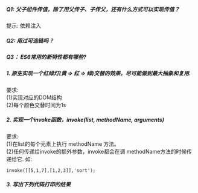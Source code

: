  ##### Q1: 父子组件传值，除了用父传子、子传父，还有什么方式可以实现传值？ #####
 提示: 依赖注入     
 ##### Q2: 用过可选链吗？ #####
 ##### Q3： ES6常用的新特性都有哪些? #####
 ##### 1. 原生实现一个红绿灯(黄 => 红 => 绿)交替的效果，尽可能做到最大抽象和复用. #####
 要求:   
 (1)实现对应的DOM结构   
 (2)每个颜色交替时间为1s   
 ##### 2. 实现一个invoke函数，invoke(list, methodName, arguments) #####
 要求:   
 (1)在list的每个元素上执行 methodName 方法。    
 (2)任何传递给invoke的额外参数，invoke都会在调 methodName方法的时候传递给它.
 如:   
 ```
 invoke([[5,1,7],[1,2,3]],'sort');     
 ``` 
 ##### 3. 写出下列代码打印的结果 #####
 ```

 ```
